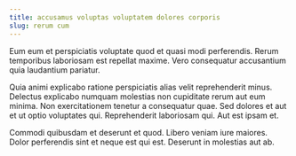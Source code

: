 ```yaml
---
title: accusamus voluptas voluptatem dolores corporis
slug: rerum cum
---
```


Eum eum et perspiciatis voluptate quod et quasi modi perferendis. Rerum temporibus laboriosam est repellat maxime. Vero consequatur accusantium quia laudantium pariatur.

Quia animi explicabo ratione perspiciatis alias velit reprehenderit minus. Delectus explicabo numquam molestias non cupiditate rerum aut eum minima. Non exercitationem tenetur a consequatur quae. Sed dolores et aut et ut optio voluptates qui. Reprehenderit laboriosam qui. Aut est ipsam et.

Commodi quibusdam et deserunt et quod. Libero veniam iure maiores. Dolor perferendis sint et neque est qui est. Deserunt in molestias aut ab.
